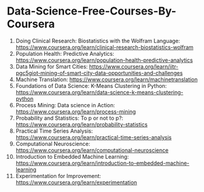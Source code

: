 # Data-Science-Free-Courses-By-Coursera

1. Doing Clinical Research: Biostatistics with the Wolfram Language: https://www.coursera.org/learn/clinical-research-biostatistics-wolfram
2. Population Health: Predictive Analytics: https://www.coursera.org/learn/population-health-predictive-analytics
3. Data Mining for Smart Cities: https://www.coursera.org/learn/iitr-pgc5giot-mining-of-smart-city-data-opportunities-and-challenges
4. Machine Translation: https://www.coursera.org/learn/machinetranslation
5. Foundations of Data Science: K-Means Clustering in Python: https://www.coursera.org/learn/data-science-k-means-clustering-python
6. Process Mining: Data science in Action: https://www.coursera.org/learn/process-mining
7. Probability and Statistics: To p or not to p?: https://www.coursera.org/learn/probability-statistics
8. Practical Time Series Analysis: https://www.coursera.org/learn/practical-time-series-analysis
9. Computational Neuroscience: https://www.coursera.org/learn/computational-neuroscience
10. Introduction to Embedded Machine Learning: https://www.coursera.org/learn/introduction-to-embedded-machine-learning
11. Experimentation for Improvement: https://www.coursera.org/learn/experimentation
